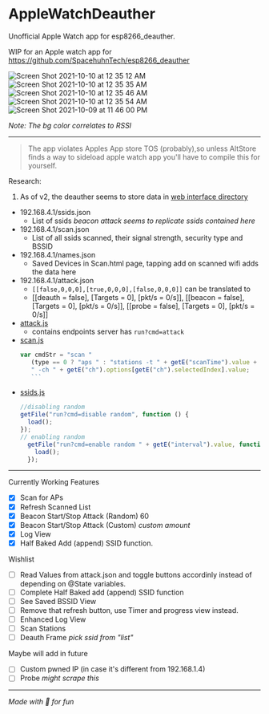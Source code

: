# AppleWatchDeauther
Unofficial  Apple Watch app for  esp8266_deauther.

WIP for an Apple watch app for https://github.com/SpacehuhnTech/esp8266_deauther

![Screen Shot 2021-10-10 at 12 35 12 AM](https://user-images.githubusercontent.com/43297314/136682323-8e9dbaaa-9eba-4d50-af63-cf4b521af8d8.png) ![Screen Shot 2021-10-10 at 12 35 35 AM](https://user-images.githubusercontent.com/43297314/136682324-a7c14df4-a7fc-4f69-9127-230a8707b7d0.png) ![Screen Shot 2021-10-10 at 12 35 46 AM](https://user-images.githubusercontent.com/43297314/136682326-c1c1c646-4da0-4fdf-88dc-642eaf7eb9b2.png) ![Screen Shot 2021-10-10 at 12 35 54 AM](https://user-images.githubusercontent.com/43297314/136682328-b7e7c83b-0b70-4096-9a92-169fb10a6506.png) ![Screen Shot 2021-10-09 at 11 46 00 PM](https://user-images.githubusercontent.com/43297314/136682330-f8c32896-1a63-4e8c-987b-d02841c3e7af.png)

*Note: The bg color correlates to RSSI*


---

> The app violates Apples App store TOS (probably),so unless AltStore finds a way to sideload apple watch app you'll have to compile this for yourself.


Research: 

1. As of v2, the deauther seems to store data in [web interface directory](https://github.com/SpacehuhnTech/esp8266_deauther/tree/v2/web_interface)
  - 192.168.4.1/ssids.json
      - List of ssids *beacon attack seems to replicate ssids contained here*
  - 192.168.4.1/scan.json
      - List of all ssids scanned, their signal strength, security type and BSSID
  - 192.168.4.1/names.json
      - Saved Devices in Scan.html page, tapping add on scanned wifi adds the data here 
  - 192.168.4.1/attack.json
      - `[[false,0,0,0],[true,0,0,0],[false,0,0,0]]` can be translated to
      -  [[deauth = false], [Targets = 0], [pkt/s = 0/s]], [[beacon = false], [Targets = 0], [pkt/s = 0/s]], [[probe = false], [Targets = 0], [pkt/s = 0/s]]
  - [attack.js](https://github.com/SpacehuhnTech/esp8266_deauther/blob/v2/web_interface/js/attack.js#L4)
      - contains endpoints server has `run?cmd=attack`   
  - [scan.js](https://github.com/SpacehuhnTech/esp8266_deauther/blob/v2/web_interface/js/scan.js)
      ```js
     var cmdStr = "scan "
		 (type == 0 ? "aps " : "stations -t " + getE("scanTime").value + "s")
		 " -ch " + getE("ch").options[getE("ch").selectedIndex].value;
		 ```
  - [ssids.js](https://github.com/SpacehuhnTech/esp8266_deauther/blob/bbe1b24e304853b1292a6eaa84a83a1b84ac0998/web_interface/js/ssids.js)
      ```js
      //disabling random
      getFile("run?cmd=disable random", function () {
        load();
      });
      // enabling random 
        getFile("run?cmd=enable random " + getE("interval").value, function () {
          load();
        });
     ```
---

Currently Working Features
- [x] Scan for APs
- [x] Refresh Scanned List
- [x] Beacon Start/Stop Attack (Random) 60 
- [x] Beacon Start/Stop Attack (Custom) *custom amount*
- [x] Log View
- [x] Half Baked Add (append) SSID function.

Wishlist
- [ ] Read Values from attack.json and toggle buttons accordinly instead of depending on @State variables. 
- [ ] Complete Half Baked add (append) SSID function
- [ ] See Saved BSSID View
- [ ] Remove that refresh button, use Timer and progress view instead.
- [ ] Enhanced Log View
- [ ] Scan Stations
- [ ] Deauth Frame *pick ssid from "list"*

Maybe will add in future
- [ ] Custom pwned IP (in case it's different from 192.168.1.4) 
- [ ] Probe *might scrape this*

---
     
*Made with  🖤 for fun*


